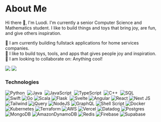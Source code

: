 # About Me

Hi there 👋, I'm Luodi. I'm currently a senior Computer Science and Mathematics student. I like to build things and toys that bring joy, are fun, and give others inspiration. 

📖 I am currently building fullstack applications for home services companies. <br>
🐶 I like to build toys, tools, and apps that gives people joy and inspiration. <br>
👯 I am looking to collaborate on: Anything cool! <br>

[![](https://img.shields.io/badge/linkedin-%230077B5.svg?&style=for-the-badge&logo=linkedin&logoColor=white)](https://www.linkedin.com/in/luodiwang/)
[![](https://img.shields.io/badge/Gmail-D14836?style=for-the-badge&logo=gmail&logoColor=white)](mailto:luodiw9@gmail.com)

### Technologies
![Python](https://img.shields.io/badge/-Python-05122A?style=flat&logo=python)&nbsp;
![Java](https://img.shields.io/badge/Java-05122A?style=flat&logo=openjdk&logoColor=slateblue)&nbsp;
![JavaScript](https://img.shields.io/badge/-JavaScript-05122A?style=flat&logo=javascript)&nbsp;
![TypeScript](https://img.shields.io/badge/-TypeScript-05122A?style=flat&logo=typescript)&nbsp;
![C++](https://img.shields.io/badge/-C++-05122A?style=flat&logo=C%2B%2B&logoColor=00599C)&nbsp;
![SQL](https://img.shields.io/badge/SQL-05122A?style=flat&logo=postgresql&logoColor=lightblue)\
![Swift](https://img.shields.io/badge/Swift-05122A?style=flat&logo=swift&logoColor=orange)
![Go](https://img.shields.io/badge/Go-05122A?style=flat&logo=go&logoColor=blue)
![Scala](https://img.shields.io/badge/Scala-05122A?style=flat&logo=scala&logoColor=red)
![Flask](https://img.shields.io/badge/-Flask-05122A?style=flat&logo=flask)&nbsp;
![Svelte](https://img.shields.io/badge/Svelte-05122A?style=flat&logo=svelte&logoColor=FF3E00)
![Angular](https://img.shields.io/badge/Angular-05122A?style=flat&logo=Angular&logoColor=red)
![React](https://img.shields.io/badge/React-05122A?style=flat&logo=react&logoColor=61DAFB)
![Next JS](https://img.shields.io/badge/Next-05122A?style=flat&logo=next.js&logoColor=white)
![Tailwind](https://img.shields.io/badge/Tailwind_CSS-05122A?style=flat&logo=tailwind-css&logoColor=lightblue)
![jQuery](https://img.shields.io/badge/jquery-05122A?style=flat&logo=jquery&logoColor=navyblue)
![NodeJS](https://img.shields.io/badge/node.js-05122A?style=flat&logo=node.js&logoColor=yellow)
![GraphQL](https://img.shields.io/badge/GraphQL-05122A?style=flat&logo=graphql&logoColor=purple)
![Shell Script](https://img.shields.io/badge/shell-05122A?style=flat&logo=shell&logoColor=white)
![Docker](https://img.shields.io/badge/Docker-05122A?style=flat&logo=Docker&logoColor=blue)
![Kubernetes](https://img.shields.io/badge/Kubernetes-05122A?style=flat&logo=Kubernetes&logoColor=blue)
![Terraform](https://img.shields.io/badge/Terraform-05122A?style=flat&logo=Terraform&logoColor=purple)
![AWS](https://img.shields.io/badge/AWS-05122A?style=flat&logo=AWS&logoColor=orange)
![Vercel](https://img.shields.io/badge/Vercel-05122A?style=flat&logo=Vercel&logoColor=white)
![Datadog](https://img.shields.io/badge/Datadog-05122A?style=flat&logo=Datadog&logoColor=purple)
![Postgres](https://img.shields.io/badge/Postgres-05122A?style=flat&logo=Postgresql&logoColor=blue)
![MongoDB](https://img.shields.io/badge/MongoDB-05122A?style=flat&logo=MongoDB&logoColor=green)
![AmazonDynamoDB](https://img.shields.io/badge/AmazonDynamoDB-05122A?style=flat&logo=AmazonDynamoDB&logoColor=white)
![Redis](https://img.shields.io/badge/Redis-05122A?style=flat&logo=Redis&logoColor=red)
![Firebase](https://img.shields.io/badge/Firebase-05122A?style=flat&logo=Firebase&logoColor=yelloworange)
![Supabase](https://img.shields.io/badge/Supabase-05122A?style=flat&logo=Supabase&logoColor=mintgreen)
